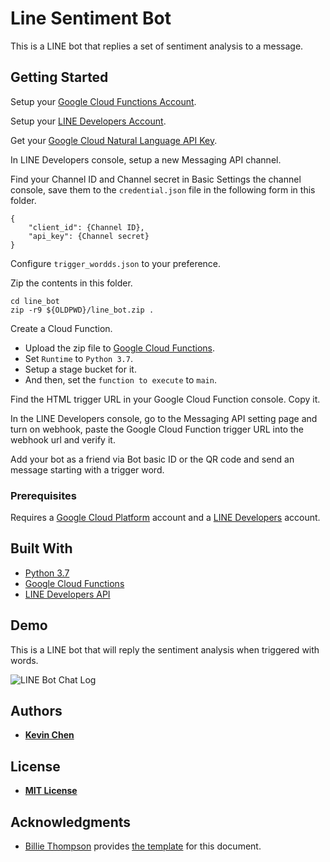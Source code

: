 # Line Sentiment Bot

This is a LINE bot that replies a set of sentiment analysis to a message.

## Getting Started

Setup your [Google Cloud Functions Account](https://console.cloud.google.com/functions).

Setup your [LINE Developers Account](https://developers.line.biz/).

Get your [Google Cloud Natural Language API Key](https://cloud.google.com/docs/authentication/api-keys).

In LINE Developers console, setup a new Messaging API channel.

Find your Channel ID and Channel secret in Basic Settings the channel console, save them to the `credential.json` file in the following form in this folder.

```
{
    "client_id": {Channel ID},
    "api_key": {Channel secret}
}
```

Configure `trigger_wordds.json` to your preference.

Zip the contents in this folder.

```
cd line_bot
zip -r9 ${OLDPWD}/line_bot.zip .
```

Create a Cloud Function.
* Upload the zip file to [Google Cloud Functions](https://console.cloud.google.com/functions/).
* Set `Runtime` to `Python 3.7`.
* Setup a stage bucket for it.
* And then, set the `function to execute` to `main`.

Find the HTML trigger URL in your Google Cloud Function console. Copy it.

In the LINE Developers console, go to the Messaging API setting page and turn on webhook, paste the Google Cloud Function trigger URL into the webhook url and verify it.

Add your bot as a friend via Bot basic ID or the QR code and send an message starting with a trigger word.

### Prerequisites

Requires a [Google Cloud Platform](https://console.cloud.google.com/) account and a [LINE Developers](https://developers.line.biz/) account.

## Built With

* [Python 3.7](https://www.python.org/downloads/)
* [Google Cloud Functions](https://console.cloud.google.com/functions/)
* [LINE Developers API](https://developers.line.biz/en/reference/)

## Demo

This is a LINE bot that will reply the sentiment analysis when triggered with words.

![LINE Bot Chat Log](https://i.imgur.com/xz7Vvg2.png)

## Authors

* **[Kevin Chen](https://github.com/kkchen-dev)**

## License

* **[MIT License](../LICENSE)**

## Acknowledgments

* [Billie Thompson](https://gist.github.com/PurpleBooth) provides [the template]((https://gist.github.com/PurpleBooth/109311bb0361f32d87a2)) for this document.
